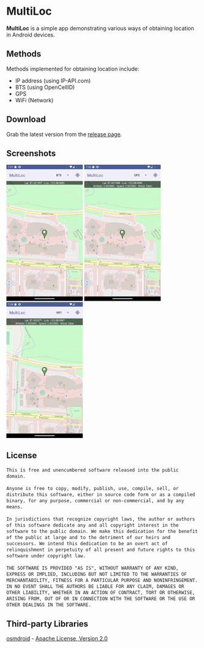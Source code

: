 # MultiLoc
__MultiLoc__ is a simple app demonstrating various ways of obtaining location in Android devices.

## Methods
Methods implemented for obtaining location include:
 * IP address (using IP-API.com)
 * BTS (using OpenCellID)
 * GPS
 * WiFi (Network)

## Download
Grab the latest version from the [release page](https://github.com/me-asri/multiloc/releases).

## Screenshots
<p float="left">
    <img src="pics/bts.png" width="200" />
    <img src="pics/gps.png" width="200" />
    <img src="pics/wifi.png" width="200" />
</p>

## License
```
This is free and unencumbered software released into the public domain.

Anyone is free to copy, modify, publish, use, compile, sell, or
distribute this software, either in source code form or as a compiled
binary, for any purpose, commercial or non-commercial, and by any
means.

In jurisdictions that recognize copyright laws, the author or authors
of this software dedicate any and all copyright interest in the
software to the public domain. We make this dedication for the benefit
of the public at large and to the detriment of our heirs and
successors. We intend this dedication to be an overt act of
relinquishment in perpetuity of all present and future rights to this
software under copyright law.

THE SOFTWARE IS PROVIDED "AS IS", WITHOUT WARRANTY OF ANY KIND,
EXPRESS OR IMPLIED, INCLUDING BUT NOT LIMITED TO THE WARRANTIES OF
MERCHANTABILITY, FITNESS FOR A PARTICULAR PURPOSE AND NONINFRINGEMENT.
IN NO EVENT SHALL THE AUTHORS BE LIABLE FOR ANY CLAIM, DAMAGES OR
OTHER LIABILITY, WHETHER IN AN ACTION OF CONTRACT, TORT OR OTHERWISE,
ARISING FROM, OUT OF OR IN CONNECTION WITH THE SOFTWARE OR THE USE OR
OTHER DEALINGS IN THE SOFTWARE.
```

## Third-party Libraries
[osmdroid](https://osmdroid.github.io/osmdroid/) - [Apache License, Version 2.0](https://osmdroid.github.io/osmdroid/project-license.html)
